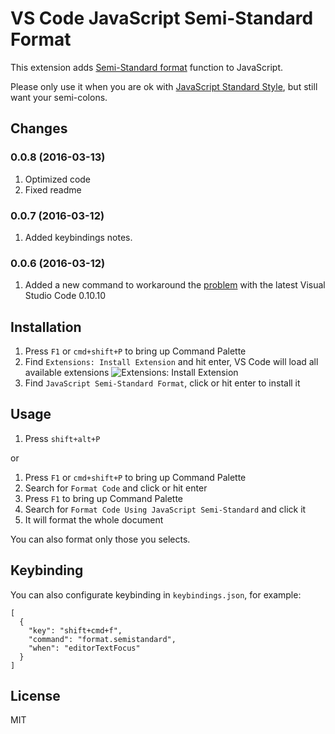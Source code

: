 # VS Code JavaScript Semi-Standard Format

This extension adds [Semi-Standard format](https://github.com/ricardofbarros/semistandard-format) function to JavaScript.

Please only use it when you are ok with [JavaScript Standard Style](http://standardjs.com/), but still want your semi-colons.

## Changes

### 0.0.8 (2016-03-13)

1. Optimized code
2. Fixed readme

### 0.0.7 (2016-03-12)

1. Added keybindings notes.

### 0.0.6 (2016-03-12)

1. Added a new command to workaround the [problem](https://github.com/chenxsan/vscode-standard-format/issues/1) with the latest Visual Studio Code 0.10.10


## Installation

1. Press `F1` or `cmd+shift+P` to bring up Command Palette
2. Find `Extensions: Install Extension` and hit enter, VS Code will load all available extensions
    ![Extensions: Install Extension](install-extension.png)
3. Find `JavaScript Semi-Standard Format`, click or hit enter to install it


## Usage

1. Press `shift+alt+P`

or

1. Press `F1` or `cmd+shift+P` to bring up Command Palette
2. Search for `Format Code` and click or hit enter
1. Press `F1` to bring up Command Palette
2. Search for `Format Code Using JavaScript Semi-Standard` and click it
3. It will format the whole document

You can also format only those you selects.

## Keybinding

You can also configurate keybinding in `keybindings.json`, for example:

```
[
  {
    "key": "shift+cmd+f",
    "command": "format.semistandard",
    "when": "editorTextFocus"
  }
]
```

## License

MIT
